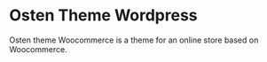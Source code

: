 
# Osten Theme Wordpress
Osten theme Woocommerce is a theme for an online store based on Woocommerce.
